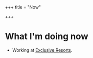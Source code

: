 +++
title = "Now"

+++
# What I'm doing now

- Working at [Exclusive Resorts](https://www.exclusiveresorts.com).
